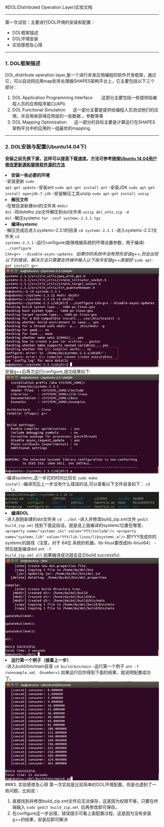 #DOL(Distributed Operation Layer)实验文档

------
第一次试验：主要进行DOL环境的安装和配置：
 * DOL框架描述
 * DOL环境安装
 * 实验感想及心得
 
----------

### 1. DOL框架描述

 DOL,distirbute operation layer,是一个进行并发应用编程的软件开发框架，通过它，可以自动将应用map到多处理器SHAPES架构平台上，它主要包括以下三个部分：
1. DOL Application Programming Interface
   &ensp;&ensp;&ensp; 这部分主要包括一些提供给编程人员的应用程序接口(API).
2. DOL Functional Simulation
    &ensp;&ensp;&ensp;这一部分主要是提供给编程人员测试他们的应用，并且用来获得应用层的一些数据.，参数等等
3. DOL Mapping Optimization
    &ensp;&ensp;&ensp;这一部分的目标主要是计算运行在SHAPES架构平台中的应用的一组最优的mapping.
 ---
### 2. DOL安装与配置(Ubuntu14.04下)
**安装之前先换下源，这样可以提高下载速度。方法可参考链接[Ubuntu 14.04用户修改更新源和替换软件源的方法](http://www.linuxidc.com/Linux/2014-04/100476.htm)**
    <li>**安装一些必要的环境**</li>
    -安装更新
    <code>sudo apt-get update</code>
    -安装ant
    <code>sudo apt-get install ant</code>
    -安装JDK
    <code>sudo apt-get install openjdk-7-jdk</code>
    -安装解压工具unzip
    <code>sudo apt-get install unzip</code>
    <li>**解压文件**</li>
    -在根目录新建dol的文件夹
    <code>mkdir dol</code>
    -将dolethz.zip文件解压到dol文件夹
    <code>unzip dol_ethz.zip -d dol</code>
    -解压systemc
    <code>tar -zxvf systemc-2.3.1.tgz</code>
    <li>**编译systemc**</li>
    -解压完成后进入systemc-2.3.1的目录
    <code>cd systemc-2.3.1</code>
    -进入systemc-2.3.1文件夹
    <code>cd systemc-2.3.1</code>
    -运行configure(能够根据系统的环境设置参数，用于编译)
    <code>../configure CXX=g++ --disable-async-updates </code>
    *如果你的系统中没有预先安装g++,则会出现以下的错误，解决方法只需要在终端中输入以下指令安装g++库就好*
    <code>sudo apt-get install g++</code>
    ![image](https://github.com/Lrrent/ES2016_14353257/blob/master/screenshoot/configure错误，没装g++库.png)
    安装g++后再次运行configure,成功结果如下:
    ![image](https://github.com/Lrrent/ES2016_14353257/blob/master/screenshoot/configure_success.png)
    -编译systemc,这一步花的时间比较长
    <code>sudo make install</code>
    -编译完后上一步没有什么错误的话,可以查看以下文件目录如下：
    <code>cd ..</code>
    <code>ls</code>
    ![编译后目录](https://github.com/Lrrent/ES2016_14353257/blob/master/screenshoot/ls.jpg)
    <li>**编译DOL**</li>
    -进入刚刚新建的dol文件夹
    <code>cd ../dol</code>
    -进入并修改build_zip.xml文件
    <code>gedit build_zip.xml</code>
    找到下面这段话，就是说上面编译的systemc位置在哪里，
    ```
    <property name="systemc.inc" value="YYY/include"/>
    <property name="systemc.lib" value="YYY/lib-linux/libsystemc.a"/>
    ```
    把YYY改成你的systemc的路径（注意，对于  64位 系统的机器，lib-linux要改成lib-linux64）
    -然后就是编译dol
    <code>ant -f build_zip.xml all</code>
    如果编译成功就会显示build successful:
    ![编译成功](https://github.com/Lrrent/ES2016_14353257/blob/master/screenshoot/all.jpg)
    <li>**运行第一个例子（接着上一步）**</li>
    -进入build/bin/main目录
    <code>cd build/bin/main</code>
    -运行第一个例子
    <code>ant -f runexample.xml -Dnumber=1</code>
    如果运行后你得到下面的结果，就说明配置成功了。
    ![编译成功](https://github.com/Lrrent/ES2016_14353257/blob/master/screenshoot/build_success.jpg)
###3. 实验感想及心得
第一次实验是比较简单的DOL环境配置，但是也遇到了一些问题，比如说：
1. 直接找到并修改build_zip.xml文件后无法保存，这是因为权限不够，只要在终端输入 <code>sudo gedit build_zip.xml </code>后再修改即可保存。
2. 在configure这一步出错，错误提示可看上面配置过程，这是因为没有安装g++的结果，安装后即可解决
